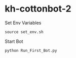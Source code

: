 # kh-cottonbot-2
Set Env Variables
```
source set_env.sh
```

Start Bot
```
python Run_First_Bot.py
```